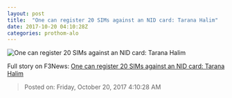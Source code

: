 ```yaml
---
layout: post
title:  "One can register 20 SIMs against an NID card: Tarana Halim"
date: 2017-10-20 04:10:28Z
categories: prothom-alo
---
```


![One can register 20 SIMs against an NID card: Tarana Halim](http://en.prothom-alo.com/contents/cache/images/1200x630x1/uploads/media/2015/10/20/0cf6499b497cfe6b9717dfc80e7c3dfd-SIM.jpg?jadewits_media_id=74123)




Full story on F3News: [One can register 20 SIMs against an NID card: Tarana Halim](http://www.f3nws.com/n/SbazfG)

> Posted on: Friday, October 20, 2017 4:10:28 AM
